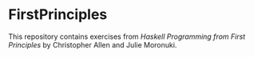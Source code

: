 # FirstPrinciples

This repository contains exercises from _Haskell Programming from First Principles_ by Christopher Allen and Julie Moronuki. 
